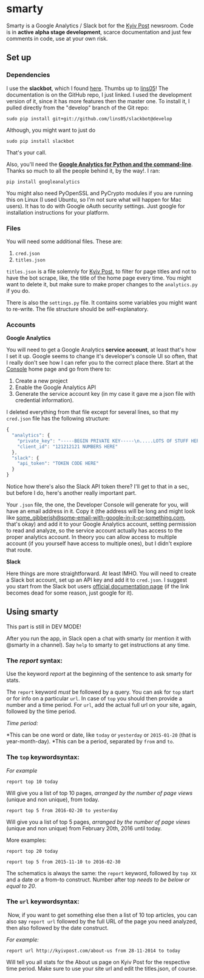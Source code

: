 # smarty
Smarty is a Google Analytics / Slack bot for the [Kyiv Post](http://kyivpost.com) newsroom. Code is in **active alpha stage development**, scarce documentation and just few comments in code, use at your own risk.

## Set up

### Dependencies

I use the **slackbot**, which I found [here](https://github.com/lins05/slackbot). Thumbs up to [lins05](https://github.com/lins05)! The documentation is on the GitHub repo, I just linked. I used the development version of it, since it has more features then the master one. To install it, I pulled directly from the "develop" branch of the Git repo:

`sudo pip install git+git://github.com/lins05/slackbot@develop`

Although, you might want to just do

`sudo pip install slackbot`

That's your call.

Also, you'll need the [**Google Analytics for Python and the command-line**](https://github.com/debrouwere/google-analytics). Thanks so much to all the people behind it, by the way!. I ran:

`pip install googleanalytics`

You might also need PyOpenSSL and PyCrypto modules if you are running this on Linux (I used Ubuntu, so I'm not sure what will happen for Mac users). It has to do with Google oAuth security settings. Just google for installation instructions for your platform.

### Files
You will need some additional files. These are:

1. `cred.json`
2. `titles.json`

`titles.json` is a file solemnly for [Kyiv Post](http://kyivpost.com), to filter for page titles and not to have the bot scrape, like, the title of the home page every time. You might want to delete it, but make sure to make proper changes to the `analytics.py` if you do.

There is also the `settings.py` file. It contains some variables you might want to re-write. The file structure should be self-explanatory.

### Accounts

**Google Analytics**

You will need to get a Google Analytics **service account**, at least that's how I set it up. Google seems to change it's developer's console UI so often, that I really don't see how I can refer you to the correct place there. Start at the [Console](https://console.developers.google.com) home page and go from there to:

1. Create a new project
2. Enable the Google Analytics API
3. Generate the service account key (in my case it gave me a json file with credential information).

I deleted everything from that file except for several lines, so that my `cred.json` file has the following structure:

```javascript
{
  "analytics": {
    "private_key": "-----BEGIN PRIVATE KEY-----\n.....LOTS OF STUFF HERE........com",
    "client_id": "121212121 NUMBERS HERE"
  },
  "slack": {
    "api_token": "TOKEN CODE HERE"
  }
}
```
Notice how there's also the Slack API token there? I'll get to that in a sec, but before I do, here's another really important part.

Your `.json` file, the one, the Developer Console will generate for you, will have an email address in it. Copy it (the address will be long and might look like some_gibberish@some-email-with-google-in-it-or-something.com, that's okay)  and add it to your Google Analytics account, setting permission to read and analyze, so the service account actually has access to the proper analytics account. In theory you can allow access to multiple account (if you yourself have access to multiple ones), but I didn't explore that route.

**Slack**

Here things are more straightforward. At least IMHO. You will need to create a Slack bot account, set up an API key and add it to `cred.json`. I suggest you start from the Slack bot users [official documentation page](https://api.slack.com/bot-users) (if the link becomes dead for some reason, just google for it).

## Using smarty

This part is still in DEV MODE!

After you run the app, in Slack open a chat with smarty (or mention it with @smarty in a channel). Say `help` to smarty to get instructions at any time.

### ​The *report*​ syntax:

Use the keyword *report* at the beginning of the sentence to ask smarty for stats.

The `report` keyword *must* be followed by a query. You can ask for `top` start or for info on a particular `url`. In case of `top` you should then provide a number and a time period. For `url`, add the actual full url on your site, again, followed by the time period.

*Time period:*

*This can be one word or date, like `today` or `yesterday` or `2015-01-20` (that is year-month-day).
*This can be a period, separated by `from` and `to`.

### ​The `top` keyword​ syntax:

*For example*

```report top 10 today```

Will give you a list of top 10 pages, *arranged by the number of page views* (unique and non unique), from today.

```report top 5 from 2016-02-20 to yesterday```

Will give you a list of top 5 pages, *arranged by the number of page views* (unique and non unique) from February 20th, 2016 until today.

More examples:

```report top 20 today```

```report top 5 from 2015-11-10 to 2016-02-30```

The schematics is always the same: the `report` keyword, followed by `top XX` and a date or a from-to construct. Number after top ​*needs to be below or equal to 20*​.

### ​The `url` keyword​ syntax:
​
Now, if you want to get something else then a list of 10 top articles, you can also say `report url` followed by the full URL of the page you need analyzed, then also followed by the date construct.

​*For example:*​

```report url http://kyivpost.com/about-us from 28-11-2014 to today```

Will tell you all stats for the About us page on Kyiv Post for the respective time period. Make sure to use your site url and edit the titles.json, of course.